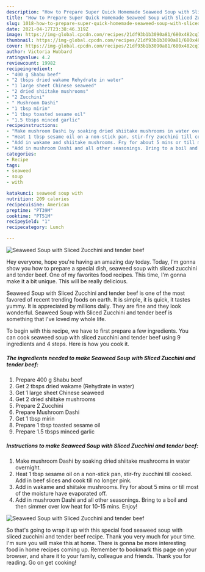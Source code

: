 ```yaml
---
description: "How to Prepare Super Quick Homemade Seaweed Soup with Sliced Zucchini and tender beef"
title: "How to Prepare Super Quick Homemade Seaweed Soup with Sliced Zucchini and tender beef"
slug: 1018-how-to-prepare-super-quick-homemade-seaweed-soup-with-sliced-zucchini-and-tender-beef
date: 2021-04-17T23:38:46.319Z
image: https://img-global.cpcdn.com/recipes/21df93b1b3090a81/680x482cq70/seaweed-soup-with-sliced-zucchini-and-tender-beef-recipe-main-photo.jpg
thumbnail: https://img-global.cpcdn.com/recipes/21df93b1b3090a81/680x482cq70/seaweed-soup-with-sliced-zucchini-and-tender-beef-recipe-main-photo.jpg
cover: https://img-global.cpcdn.com/recipes/21df93b1b3090a81/680x482cq70/seaweed-soup-with-sliced-zucchini-and-tender-beef-recipe-main-photo.jpg
author: Victoria Hubbard
ratingvalue: 4.2
reviewcount: 19982
recipeingredient:
- "400 g Shabu beef"
- "2 tbsps dried wakame Rehydrate in water"
- "1 large sheet Chinese seaweed"
- "2 dried shiitake mushrooms"
- "2 Zucchini"
- " Mushroom Dashi"
- "1 tbsp mirin"
- "1 tbsp toasted sesame oil"
- "1.5 tbsps minced garlic"
recipeinstructions:
- "Make mushroom Dashi by soaking dried shiitake mushrooms in water overnight."
- "Heat 1 tbsp sesame oil on a non-stick pan, stir-fry zucchini till cooked. Add in beef slices and cook till no longer pink."
- "Add in wakame and shiitake mushrooms. Fry for about 5 mins or till most of the moisture have evaporated off."
- "Add in mushroom Dashi and all other seasonings. Bring to a boil and then simmer over low heat for 10-15 mins. Enjoy!"
categories:
- Recipe
tags:
- seaweed
- soup
- with

katakunci: seaweed soup with 
nutrition: 209 calories
recipecuisine: American
preptime: "PT39M"
cooktime: "PT51M"
recipeyield: "1"
recipecategory: Lunch

---
```



![Seaweed Soup with Sliced Zucchini and tender beef](https://img-global.cpcdn.com/recipes/21df93b1b3090a81/680x482cq70/seaweed-soup-with-sliced-zucchini-and-tender-beef-recipe-main-photo.jpg)

Hey everyone, hope you're having an amazing day today. Today, I'm gonna show you how to prepare a special dish, seaweed soup with sliced zucchini and tender beef. One of my favorites food recipes. This time, I'm gonna make it a bit unique. This will be really delicious.



Seaweed Soup with Sliced Zucchini and tender beef is one of the most favored of recent trending foods on earth. It is simple, it is quick, it tastes yummy. It is appreciated by millions daily. They are fine and they look wonderful. Seaweed Soup with Sliced Zucchini and tender beef is something that I've loved my whole life.


To begin with this recipe, we have to first prepare a few ingredients. You can cook seaweed soup with sliced zucchini and tender beef using 9 ingredients and 4 steps. Here is how you cook it.

<!--inarticleads1-->

##### The ingredients needed to make Seaweed Soup with Sliced Zucchini and tender beef:

1. Prepare 400 g Shabu beef
1. Get 2 tbsps dried wakame (Rehydrate in water)
1. Get 1 large sheet Chinese seaweed
1. Get 2 dried shiitake mushrooms
1. Prepare 2 Zucchini
1. Prepare  Mushroom Dashi
1. Get 1 tbsp mirin
1. Prepare 1 tbsp toasted sesame oil
1. Prepare 1.5 tbsps minced garlic




<!--inarticleads2-->

##### Instructions to make Seaweed Soup with Sliced Zucchini and tender beef:

1. Make mushroom Dashi by soaking dried shiitake mushrooms in water overnight.
1. Heat 1 tbsp sesame oil on a non-stick pan, stir-fry zucchini till cooked. Add in beef slices and cook till no longer pink.
1. Add in wakame and shiitake mushrooms. Fry for about 5 mins or till most of the moisture have evaporated off.
1. Add in mushroom Dashi and all other seasonings. Bring to a boil and then simmer over low heat for 10-15 mins. Enjoy!
<img src="//assets-global.cpcdn.com/assets/icons/button_play-2c75c40dde080a61004c1f40b05d8f140eaff45d7e9e6481dc71c63d2e7c4909.png" alt="Seaweed Soup with Sliced Zucchini and tender beef">



So that's going to wrap it up with this special food seaweed soup with sliced zucchini and tender beef recipe. Thank you very much for your time. I'm sure you will make this at home. There is gonna be more interesting food in home recipes coming up. Remember to bookmark this page on your browser, and share it to your family, colleague and friends. Thank you for reading. Go on get cooking!
